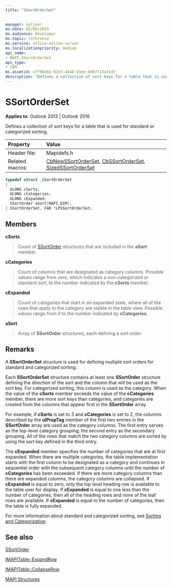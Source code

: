 ```yaml
---
title: "SSortOrderSet"
 
 
manager: soliver
ms.date: 03/09/2015
ms.audience: Developer
ms.topic: reference
ms.service: office-online-server
ms.localizationpriority: medium
api_name:
- MAPI.SSortOrderSet
api_type:
- COM
ms.assetid: e7f9be6a-92e7-44a8-93ee-b087713a31df
description: "Defines a collection of sort keys for a table that is used for standard or categorized sorting."
---
```


# SSortOrderSet

  
  
**Applies to**: Outlook 2013 | Outlook 2016 
  
Defines a collection of sort keys for a table that is used for standard or categorized sorting.
  
|Property |Value |
|:-----|:-----|
|Header file:  <br/> |Mapidefs.h  <br/> |
|Related macros:  <br/> |[CbNewSSortOrderSet](cbnewssortorderset.md), [CbSSortOrderSet](cbssortorderset.md), [SizedSSortOrderSet](sizedssortorderset.md) <br/> |
   
```cpp
typedef struct _SSortOrderSet
{
  ULONG cSorts;
  ULONG cCategories;
  ULONG cExpanded;
  SSortOrder aSort[MAPI_DIM];
} SSortOrderSet, FAR *LPSSortOrderSet;

```

## Members

 **cSorts**
  
> Count of [SSortOrder](ssortorder.md) structures that are included in the **aSort** member. 
    
 **cCategories**
  
> Count of columns that are designated as category columns. Possible values range from zero, which indicates a non-categorized or standard sort, to the number indicated by the **cSorts** member. 
    
 **cExpanded**
  
> Count of categories that start in an expanded state, where all of the rows that apply to the category are visible in the table view. Possible values range from 0 to the number indicated by **cCategories**.
    
 **aSort**
  
> Array of **SSortOrder** structures, each defining a sort order. 
    
## Remarks

A **SSortOrderSet** structure is used for defining multiple sort orders for standard and categorized sorting. 
  
Each **SSortOrderSet** structure contains at least one **SSortOrder** structure defining the direction of the sort and the column that will be used as the sort key. For categorized sorting, this column is used as the category. When the value of the **cSorts** member exceeds the value of the **cCategories** member, there are more sort keys than categories, and categories are created from the columns that appear first in the **SSortOrder** array. 
  
For example, if **cSorts** is set to 3 and **cCategories** is set to 2, the columns described by the **ulPropTag** member of the first two entries in the **SSortOrder** array are used as the category columns. The first entry serves as the top-level category grouping; the second entry as the secondary grouping. All of the rows that match the two category columns are sorted by using the sort key defined in the third entry. 
  
The **cExpanded** member specifies the number of categories that are at first expanded. When there are multiple categories, the table implementation starts with the first column to be designated as a category and continues in sequential order with the subsequent category columns until the number of **cCategories** has been exceeded. If there are more category columns than there are expanded columns, the category columns are collapsed. If **cExpanded** is equal to zero, only the top level heading row is available to the table user for display. If **cExpanded** is equal to one less than the number of categories, then all of the heading rows and none of the leaf rows are available. If **cExpanded** is equal to the number of categories, then the table is fully expanded. 
  
For more information about standard and categorized sorting, see [Sorting and Categorization](sorting-and-categorization.md).
  
## See also



[SSortOrder](ssortorder.md)
  
[IMAPITable::ExpandRow](imapitable-expandrow.md)
  
[IMAPITable::CollapseRow](imapitable-collapserow.md)


[MAPI Structures](mapi-structures.md)

